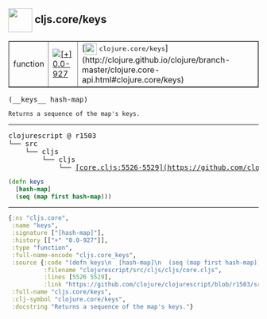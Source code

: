 ## <img width="48px" valign="middle" src="http://i.imgur.com/Hi20huC.png"> cljs.core/keys

 <table border="1">
<tr>
<td>function</td>
<td><a href="https://github.com/cljsinfo/api-refs/tree/0.0-927"><img valign="middle" alt="[+] 0.0-927" src="https://img.shields.io/badge/+-0.0--927-lightgrey.svg"></a> </td>
<td>
[<img height="24px" valign="middle" src="http://i.imgur.com/1GjPKvB.png"> <samp>clojure.core/keys</samp>](http://clojure.github.io/clojure/branch-master/clojure.core-api.html#clojure.core/keys)
</td>
</tr>
</table>

 <samp>
(__keys__ hash-map)<br>
</samp>

```
Returns a sequence of the map's keys.
```

---

 <pre>
clojurescript @ r1503
└── src
    └── cljs
        └── cljs
            └── <ins>[core.cljs:5526-5529](https://github.com/clojure/clojurescript/blob/r1503/src/cljs/cljs/core.cljs#L5526-L5529)</ins>
</pre>

```clj
(defn keys
  [hash-map]
  (seq (map first hash-map)))
```


---

```clj
{:ns "cljs.core",
 :name "keys",
 :signature ["[hash-map]"],
 :history [["+" "0.0-927"]],
 :type "function",
 :full-name-encode "cljs.core_keys",
 :source {:code "(defn keys\n  [hash-map]\n  (seq (map first hash-map)))",
          :filename "clojurescript/src/cljs/cljs/core.cljs",
          :lines [5526 5529],
          :link "https://github.com/clojure/clojurescript/blob/r1503/src/cljs/cljs/core.cljs#L5526-L5529"},
 :full-name "cljs.core/keys",
 :clj-symbol "clojure.core/keys",
 :docstring "Returns a sequence of the map's keys."}

```
